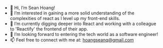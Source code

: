 - 👋 Hi, I’m Sean Hoang!
- 👀 I’m interested in gaining a more solid understanding of the complexities of react as I level up my front-end skills.
- 🌱 I’m currently digging deeper into React and working with a colleague to 'Reactify' the frontend of their app.
- 💞️ I’m looking forward to entering the tech world as a software engineer!
- 📫 Feel free to connect with me at: hoangseanq@gmail.com

<!---
SonQHoang/SonQHoang is a ✨ special ✨ repository because its `README.md` (this file) appears on your GitHub profile.
You can click the Preview link to take a look at your changes.
--->
